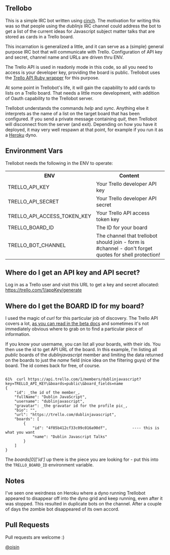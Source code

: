 ## Trellobo
This is a simple IRC bot written using [cinch](http://github.com/cinchrb/cinch). The motivation for writing this was so that people using the *dublinjs* IRC channel could address the bot to get a list of the current ideas for Javascript subject matter talks that are stored as cards in a Trello board. 

This incarnation is generalized a little, and it can serve as a (simple) general purpose IRC bot that will communicate with Trello. Configuration of API key and secret, channel name and URLs are driven thru ENV. 

The Trello API is used in readonly mode in this code, so all you need to access is your developer key, providing the board is public. Trellobot uses the [Trello API Ruby wrapper](https://github.com/jeremytregunna/ruby-trello) for this purpose.

At some point in Trellobot's life, it will gain the capability to add cards to lists on a Trello board. That needs a little more development, with addition of Oauth capability to the Trellobot server.

Trellobot understands the commands *help* and *sync*. Anything else it interprets as the name of a list on the target board that has been configured. If you send a private message containing *quit*, then Trellobot will disconnect from the server (and exit). Depending on how you have it deployed, it may very well respawn at that point, for example if you run it as a [Heroku](http://www.heroku.com) dyno. 

## Environment Vars
Trellobot needs the following in the ENV to operate:
<table>
  <tr><th>ENV</th><th>Content</th></tr>
  <tr><td>TRELLO_API_KEY</td><td>Your Trello developer API key</td></tr>
  <tr><td>TRELLO_API_SECRET</td><td>Your Trello developer API secret</td></tr>
  <tr><td>TRELLO_API_ACCESS_TOKEN_KEY</td><td>Your Trello API access token key</td></tr>
  <tr><td>TRELLO_BOARD_ID</td><td>The ID for your board</td></tr>
  <tr><td>TRELLO_BOT_CHANNEL</td><td>The channel that trellobot should join - form is #channel - don't forget quotes for shell protection!</td></tr>
</table>

## Where do I get an API key and API secret?
Log in as a Trello user and visit this URL to get a key and secret allocated: https://trello.com/1/appKey/generate

## Where do I get the BOARD ID for my board?
I used the magic of _curl_ for this particular job of discovery. The Trello API covers a lot, [as you can read in the beta docs](https://trello.com/docs/api/index.html) and sometimes it's not immediately obvious where to grab on to find a particular piece of information. 

If you know your username, you can list all your boards, with their ids. You then use the id to get API URL of the board. In this example, I'm listing all _public_ boards of the _dublinjavascript_ member and limiting the data returned on the boards to just the _name_ field (nice idea on the filtering guys) of the board. The id comes back for free, of course.

<pre><code>
61%  curl https://api.trello.com/1/members/dublinjavascript?key=TRELLO_API_KEY\&boards=public\&board_fields=name
{
    "id": _the id of the member_,
    "fullName": "Dublin JavaScript",
    "username": "dublinjavascript",
    "gravatar": _the gravatar id for the profile pic_,
    "bio": "",
    "url": "https://trello.com/dublinjavascript",
    "boards": [
        {
            "id": "4f05b412cf33c09c016a90df",           ---- this is what you want
            "name": "Dublin Javascript Talks"
        }
    ]
}
</code></pre>

The *boards[0]['id']* up there is the piece you are looking for - put this into the `TRELLO_BOARD_ID` environment variable.

## Notes

I've seen one weirdness on Heroku where a dyno running Trellobot appeared to disappear off into the dyno grid and keep running, even after it was stopped. This resulted in duplicate bots on the channel. After a couple of days the zombie bot disappeared of its own accord.

## Pull Requests

Pull requests are welcome :)

[@oisin](http://twitter.com/oisin)